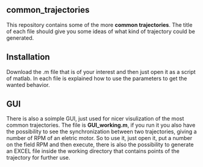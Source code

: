 ## common_trajectories

This repository contains some of the more **common trajectories**. The title of each file should give you some ideas of what kind of trajectory could be generated.

## Installation

Download the .m file that is of your interest and then just open it as a script of matlab. In each file is explained how to use the parameters to get the wanted behavior.

## GUI
There is also a soimple GUI, just used for nicer visulization of the most common trajectories. The file is **GUI_working.m**, if you run it you also have the possibility to see the synchronization between two trajectories, giving a number of RPM of an eletric motor. So to use it, just open it, put a number on the field RPM and then execute, there is also the possibility to generate an EXCEL file inside the working directory that contains points of the trajectory for further use.
